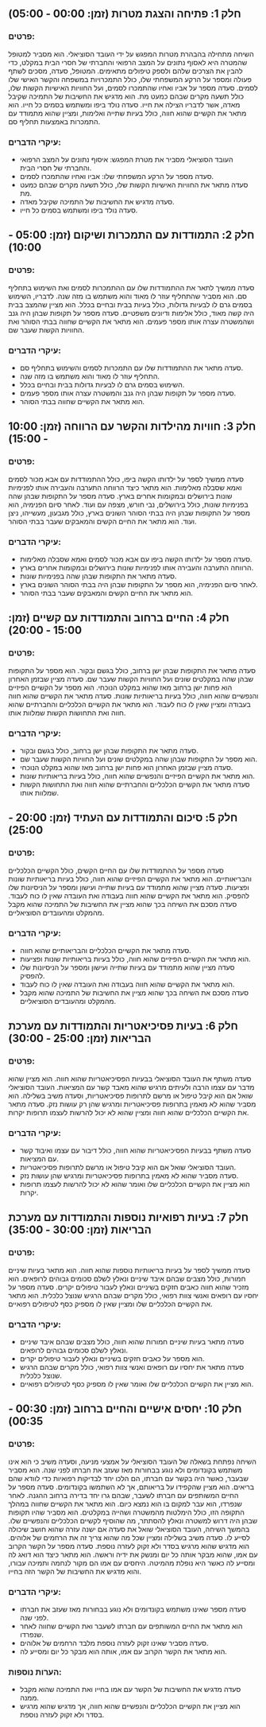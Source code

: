 ## חלק 1: פתיחה והצגת מטרות (זמן: 00:00 - 05:00)
### פרטים:
השיחה מתחילה בהבהרת מטרות המפגש על ידי העובד הסוציאלי. הוא מסביר למטופל שהמטרה היא לאסוף נתונים על המצב הרפואי והחברתי של חסרי הבית במקלט, כדי להבין את הצרכים שלהם ולספק טיפולים מתאימים. המטופל, סעדה, מסכים לשתף פעולה ומספר על הרקע המשפחתי שלו, כולל התמכרויות במשפחה והקשר האישי שלו לסמים.
סעדה מספר על אביו ואחיו שהתמכרו לסמים, ועל החוויות האישיות הקשות שלו, כולל תשעה מקרים שבהם כמעט מת. הוא מדגיש את החשיבות של התמיכה שקיבל מאדה, אשר לדבריו הצילה את חייו. סעדה נולד ביפו ומשתמש בסמים כל חייו. הוא מתאר את הקשיים שהוא חווה, כולל בעיות שתייה ואלימות, ומציין שהוא מתמודד עם התמכרות באמצעות תחליף סם.
### עיקרי הדברים:
- העובד הסוציאלי מסביר את מטרת המפגש: איסוף נתונים על המצב הרפואי והחברתי של חסרי הבית.
- סעדה מספר על הרקע המשפחתי שלו: אביו ואחיו שהתמכרו לסמים.
- סעדה מתאר את החוויות האישיות הקשות שלו, כולל תשעה מקרים שבהם כמעט מת.
- סעדה מדגיש את החשיבות של התמיכה שקיבל מאדה.
- סעדה נולד ביפו ומשתמש בסמים כל חייו.
## חלק 2: התמודדות עם התמכרות ושיקום (זמן: 05:00 - 10:00)
### פרטים:
סעדה ממשיך לתאר את ההתמודדות שלו עם ההתמכרות לסמים ואת השימוש בתחליף סם. הוא מסביר שהתחליף עוזר לו מאוד והוא משתמש בו מזה שנה. לדבריו, השימוש בסמים גרם לו לבעיות גדולות, כולל בעיות בבית ובחיים בכלל. הוא מציין שהמצב בבית היה קשה מאוד, כולל אלימות ודיונים משפטיים. סעדה מספר על תקופות שבהן היה גנב ושהמשטרה עצרה אותו מספר פעמים. הוא מתאר את הקשיים שחווה בבתי הסוהר ואת החוויות הקשות שעבר שם.
### עיקרי הדברים:
- סעדה מתאר את ההתמודדות שלו עם התמכרות לסמים והשימוש בתחליף סם.
- התחליף עוזר לו מאוד והוא משתמש בו מזה שנה.
- השימוש בסמים גרם לו לבעיות גדולות בבית ובחיים בכלל.
- סעדה מספר על תקופות שבהן היה גנב והמשטרה עצרה אותו מספר פעמים.
- הוא מתאר את הקשיים שחווה בבתי הסוהר.
## חלק 3: חוויות מהילדות והקשר עם הרווחה (זמן: 10:00 - 15:00)
### פרטים:
סעדה ממשיך לספר על ילדותו הקשה ביפו, כולל ההתמודדות עם אבא מכור לסמים ואמא שסבלה מאלימות. הוא מתאר כיצד הרווחה התערבה והעבירה אותו לפנימיות שונות בירושלים ובמקומות אחרים בארץ. סעדה מספר על התקופות שבהן שהה בפנימיות שונות, כולל בירושלים, נבי חורש, מצפה עם ועוד. לאחר סיום הפנימיה, הוא מספר על התקופות שבהן היה בבתי הסוהר השונים בארץ, כולל מגבעון, מעשייהו, ניצן ועוד. הוא מתאר את החיים הקשים והמאבקים שעבר בבתי הסוהר.
### עיקרי הדברים:
- סעדה מספר על ילדותו הקשה ביפו עם אבא מכור לסמים ואמא שסבלה מאלימות.
- הרווחה התערבה והעבירה אותו לפנימיות שונות בירושלים ובמקומות אחרים בארץ.
- סעדה מתאר את התקופות שבהן שהה בפנימיות שונות.
- לאחר סיום הפנימיה, הוא מספר על התקופות שבהן היה בבתי הסוהר השונים בארץ.
- הוא מתאר את החיים הקשים והמאבקים שעבר בבתי הסוהר.
## חלק 4: החיים ברחוב והתמודדות עם קשיים (זמן: 15:00 - 20:00)
### פרטים:
סעדה מתאר את התקופות שבהן ישן ברחוב, כולל בגשם ובקור. הוא מספר על התקופות שבהן שהה במקלטים שונים ועל החוויות הקשות שעבר שם. סעדה מציין שבזמן האחרון הוא פחות ישן ברחוב מאז שהוא במקלט הנוכחי. הוא מספר על הקשיים הפיזיים והנפשיים שהוא חווה, כולל בעיות בריאותיות שונות. סעדה מתאר את הקשיים שהוא חווה בעבודה ומציין שאין לו כוח לעבוד. הוא מתאר את הקשיים הכלכליים והחברתיים שהוא חווה ואת התחושות הקשות שמלוות אותו.
### עיקרי הדברים:
- סעדה מתאר את התקופות שבהן ישן ברחוב, כולל בגשם ובקור.
- הוא מספר על התקופות שבהן שהה במקלטים שונים ועל החוויות הקשות שעבר שם.
- סעדה מציין שבזמן האחרון הוא פחות ישן ברחוב מאז שהוא במקלט הנוכחי.
- הוא מתאר את הקשיים הפיזיים והנפשיים שהוא חווה, כולל בעיות בריאותיות שונות.
- סעדה מתאר את הקשיים הכלכליים והחברתיים שהוא חווה ואת התחושות הקשות שמלוות אותו.
## חלק 5: סיכום והתמודדות עם העתיד (זמן: 20:00 - 25:00)
### פרטים:
סעדה מספר על ההתמודדות שלו עם החיים הקשים, כולל הקשיים הכלכליים והבריאותיים. הוא מתאר את הקשיים הפיזיים שהוא חווה, כולל בעיות בריאותיות שונות ופציעות. סעדה מציין שהוא מתמודד עם בעיות שתייה ועישון ומספר על הניסיונות שלו להפסיק. הוא מתאר את הקשיים שהוא חווה בעבודה ואת העובדה שאין לו כוח לעבוד. סעדה מסכם את השיחה בכך שהוא מציין את החשיבות של התמיכה שהוא מקבל מהמקלט ומהעובדים הסוציאליים.
### עיקרי הדברים:
- סעדה מתאר את הקשיים הכלכליים והבריאותיים שהוא חווה.
- הוא מתאר את הקשיים הפיזיים שהוא חווה, כולל בעיות בריאותיות שונות ופציעות.
- סעדה מציין שהוא מתמודד עם בעיות שתייה ועישון ומספר על הניסיונות שלו להפסיק.
- הוא מתאר את הקשיים שהוא חווה בעבודה ואת העובדה שאין לו כוח לעבוד.
- סעדה מסכם את השיחה בכך שהוא מציין את החשיבות של התמיכה שהוא מקבל מהמקלט ומהעובדים הסוציאליים.
## חלק 6: בעיות פסיכיאטריות והתמודדות עם מערכת הבריאות (זמן: 25:00 - 30:00)
### פרטים:
סעדה משתף את העובד הסוציאלי בבעיות הפסיכיאטריות שהוא חווה. הוא מציין שהוא מדבר עם עצמו הרבה ולעיתים מרגיש שהוא מאבד קשר עם המציאות. העובד הסוציאלי שואל אם הוא קיבל טיפול או מרשם לתרופות פסיכיאטריות, וסעדה משיב בשלילה. הוא מסביר שהוא לא מאמין בתרופות פסיכיאטריות ומרגיש שהן רק עושות נזק. סעדה מתאר את הקשיים הכלכליים שהוא חווה ומציין שהוא לא יכול להרשות לעצמו תרופות יקרות.
### עיקרי הדברים:
- סעדה משתף בבעיות הפסיכיאטריות שהוא חווה, כולל דיבור עם עצמו ואיבוד קשר עם המציאות.
- העובד הסוציאלי שואל אם הוא קיבל טיפול או מרשם לתרופות פסיכיאטריות.
- סעדה מסביר שהוא לא מאמין בתרופות פסיכיאטריות ומרגיש שהן עושות נזק.
- הוא מציין את הקשיים הכלכליים שלו ואומר שהוא לא יכול להרשות לעצמו תרופות יקרות.
## חלק 7: בעיות רפואיות נוספות והתמודדות עם מערכת הבריאות (זמן: 30:00 - 35:00)
### פרטים:
סעדה ממשיך לספר על בעיות בריאותיות נוספות שהוא חווה. הוא מתאר בעיות שיניים חמורות, כולל מצבים שבהם איבד שיניים ונאלץ לשלם סכומים גבוהים לרופאים. הוא מזכיר שהוא חווה כאבים חזקים בשיניים ונאלץ לעבור טיפולים יקרים. סעדה מספר על יחסיו עם רופאים ואנשי צוות רפואי, כולל מקרים שבהם הרגיש שנוצל כלכלית. הוא מתאר את הקשיים הכלכליים שלו ומציין שאין לו מספיק כסף לטיפולים רפואיים.
### עיקרי הדברים:
- סעדה מתאר בעיות שיניים חמורות שהוא חווה, כולל מצבים שבהם איבד שיניים ונאלץ לשלם סכומים גבוהים לרופאים.
- הוא מספר על כאבים חזקים בשיניים ונאלץ לעבור טיפולים יקרים.
- סעדה מתאר את יחסיו עם רופאים ואנשי צוות רפואי, כולל מקרים שבהם הרגיש שנוצל כלכלית.
- הוא מציין את הקשיים הכלכליים שלו ואומר שאין לו מספיק כסף לטיפולים רפואיים.

## חלק 10: יחסים אישיים והחיים ברחוב (זמן: 00:30 - 00:35)
### פרטים:
השיחה נפתחת בשאלה של העובד הסוציאלי על אמצעי מניעה, וסעדה משיב כי הוא אינו משתמש בקונדומים ולא נוגע בבחורות מאז שעזב את חברתו לפני שנה. הוא מסביר שבעבר, כאשר היה בקשר עם חברתו, הם הלכו יחד לבדיקות רפואיות כדי לוודא שהם בריאים. הוא מציין שהקפידו על בריאותם, אך לא השתמשו בקונדומים.
סעדה מספר על החיים המשותפים עם חברתו לשעבר, שבהם גרו יחד בדירה ברחוב ההגנה. לאחר שנפרדו, הוא עבר למקום בו הוא נמצא כיום. הוא מתאר את הקשיים שחווה במהלך התקופה הזו, כולל הימלטות מהמשטרה ושהייה במקלטים. הוא מסביר שהיו תקופות שבהן היה דרוש למשטרה ונאלץ להסתתר, מה שהוסיף לקשיים הכלכליים והנפשיים שלו.
בהמשך השיחה, העובד הסוציאלי שואל את סעדה אם ישנה עזרה שהוא חושב שיכולה לסייע לו. סעדה משיב בשלילה ומציין שכל מה שהוא צריך זה את הרחמים של אלוהים. הוא מדגיש שהוא מרגיש בסדר ולא זקוק לעזרה נוספת.
סעדה מספר על הקשר הקרוב עם אמו, שהוא מבקר אותה כל יום ומנשק את ידיה וראשה. הוא מתאר כיצד הוא דואג לה ומסייע לה כאשר היא נופלת מהמיטה. היחסים עם אמו הם מקור לנחמה ותמיכה עבורו, והוא מדגיש את החשיבות של הקשר הזה בחייו.
### עיקרי הדברים:
- סעדה מספר שאינו משתמש בקונדומים ולא נוגע בבחורות מאז שעזב את חברתו לפני שנה.
- הוא מתאר את החיים המשותפים עם חברתו לשעבר ואת הקשיים שחווה לאחר שנפרדו.
- סעדה מסביר שאינו זקוק לעזרה נוספת מלבד הרחמים של אלוהים.
- הוא מתאר את הקשר הקרוב עם אמו, אותה הוא מבקר כל יום ומסייע לה.
### הערות נוספות:
- סעדה מדגיש את החשיבות של הקשר עם אמו בחייו ואת התמיכה שהוא מקבל ממנה.
- הוא מציין את הקשיים הכלכליים והנפשיים שהוא חווה, אך מדגיש שהוא מרגיש בסדר ולא זקוק לעזרה נוספת.

